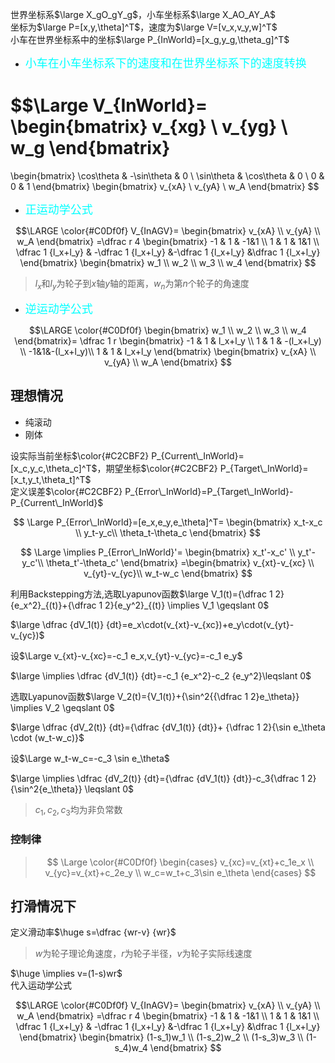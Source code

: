 世界坐标系$\large X_gO_gY_g$，小车坐标系$\large X_AO_AY_A$  
坐标为$\large P=[x,y,\theta]^T$，速度为$\large V=[v_x,v_y,w]^T$  
小车在世界坐标系中的坐标$\large P_{InWorld}=[x_g,y_g,\theta_g]^T$  

* <font color=#00ffff size=4>小车在小车坐标系下的速度和在世界坐标系下的速度转换</font>
 

$$\Large 
V_{InWorld}=
\begin{bmatrix}
   v_{xg} \\
   v_{yg} \\
   w_g
\end{bmatrix} 
=
\begin{bmatrix}
   	\cos\theta & -\sin\theta & 0 \\
    \sin\theta & \cos\theta  & 0 \\
    0          &    0        & 1
\end{bmatrix}
\begin{bmatrix}
   v_{xA} \\
   v_{yA} \\
   w_A
\end{bmatrix} 
$$

* <font color=#00ffff size=4>正运动学公式</font>

$$\LARGE \color{#C0Df0f}
V_{InAGV}=
\begin{bmatrix}
   v_{xA} \\
   v_{yA} \\
   w_A
\end{bmatrix}  
=\dfrac r 4
\begin{bmatrix}
   	-1 & 1 & -1&1 \\
    1 & 1  & 1&1 \\
    \dfrac 1 {l_x+l_y}   & -\dfrac 1 {l_x+l_y} &-\dfrac 1 {l_x+l_y}  &\dfrac 1 {l_x+l_y}
\end{bmatrix}
\begin{bmatrix}
   w_1 \\
   w_2 \\
   w_3 \\
   w_4
\end{bmatrix} 
$$
> $l_x$和$l_y$为轮子到$x$轴$y$轴的距离，$w_n$为第$n$个轮子的角速度

* <font color=#00ffff size=4>逆运动学公式</font>

$$\LARGE \color{#C0Df0f}
\begin{bmatrix}
   w_1 \\
   w_2 \\
   w_3 \\
   w_4
\end{bmatrix}= 
\dfrac 1 r
\begin{bmatrix}
   	-1 & 1 & l_x+l_y \\
    1 & 1  & -(l_x+l_y) \\
    -1&1&-(l_x+l_y)\\
    1 & 1 & l_x+l_y
\end{bmatrix}
 \begin{bmatrix}
   v_{xA} \\
   v_{yA} \\
   w_A
\end{bmatrix} 
$$

## 理想情况
* 纯滚动
* 刚体  

设实际当前坐标$\color{#C2CBF2}  P_{Current\_InWorld}=[x_c,y_c,\theta_c]^T$，期望坐标$\color{#C2CBF2} P_{Target\_InWorld}=[x_t,y_t,\theta_t]^T$  
定义误差$\color{#C2CBF2} P_{Error\_InWorld}=P_{Target\_InWorld}-P_{Current\_InWorld}$  

$$ \Large
P_{Error\_InWorld}=[e_x,e_y,e_\theta]^T=
\begin{bmatrix}
   	x_t-x_c \\
    y_t-y_c\\
    \theta_t-\theta_c
\end{bmatrix}
$$

$$ \Large \implies 
P_{Error\_InWorld}'=
\begin{bmatrix}
   	x_t'-x_c' \\
    y_t'-y_c'\\
    \theta_t'-\theta_c'
\end{bmatrix} 
=\begin{bmatrix}
   	v_{xt}-v_{xc} \\
    v_{yt}-v_{yc}\\
    w_t-w_c
\end{bmatrix} 
$$

利用Backstepping方法,选取Lyapunov函数$\large V_1(t)={\dfrac 1 2}{e_x^2}_{(t)}+{\dfrac 1 2}{e_y^2}_{(t)} \implies V_1 \geqslant 0$

$\large \dfrac {dV_1(t)} {dt}=e_x\cdot(v_{xt}-v_{xc})+e_y\cdot(v_{yt}-v_{yc})$

设$\Large v_{xt}-v_{xc}=-c_1 e_x,v_{yt}-v_{yc}=-c_1 e_y$

$\large \implies \dfrac {dV_1(t)} {dt}=-c_1 {e_x^2}-c_2 {e_y^2}\leqslant 0$

选取Lyapunov函数$\large V_2(t)={V_1(t)}+{\sin^2{{\dfrac 1 2}e_\theta}} \implies V_2 \geqslant 0$

$\large \dfrac {dV_2(t)} {dt}={\dfrac {dV_1(t)} {dt}}+ {\dfrac 1 2}{\sin e_\theta \cdot (w_t-w_c)}$


设$\Large w_t-w_c=-c_3 \sin e_\theta$

$\large \implies \dfrac {dV_2(t)} {dt}={\dfrac {dV_1(t)} {dt}}-c_3{\dfrac 1 2}{\sin^2{e_\theta}} \leqslant 0$

>$c_1,c_2,c_3$均为非负常数

### 控制律

>$$ \Large \color{#C0Df0f}
\begin{cases}
   v_{xc}=v_{xt}+c_1e_x  \\
   v_{yc}=v_{xt}+c_2e_y  \\
   w_c=w_t+c_3\sin e_\theta
\end{cases}
$$


## 打滑情况下
定义滑动率$\huge s=\dfrac {wr-v} {wr}$
>$w$为轮子理论角速度，$r$为轮子半径，$v$为轮子实际线速度  

$\huge \implies v=(1-s)wr$  
代入运动学公式

$$\LARGE \color{#C0Df0f}
V_{InAGV}=
\begin{bmatrix}
   v_{xA} \\
   v_{yA} \\
   w_A
\end{bmatrix}  
=\dfrac r 4
\begin{bmatrix}
   	-1 & 1 & -1&1 \\
    1 & 1  & 1&1 \\
    \dfrac 1 {l_x+l_y}   & -\dfrac 1 {l_x+l_y} &-\dfrac 1 {l_x+l_y}  &\dfrac 1 {l_x+l_y}
\end{bmatrix}
\begin{bmatrix}
   (1-s_1)w_1 \\
   (1-s_2)w_2 \\
   (1-s_3)w_3 \\
   (1-s_4)w_4
\end{bmatrix} 
$$